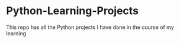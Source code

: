 # Python-Learning-Projects
This repo has all the Python projects I have done in the course of my learning
